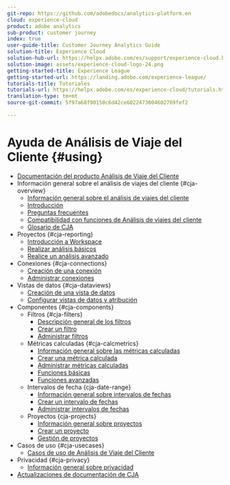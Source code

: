 ```yaml
---
git-repo: https://github.com/adobedocs/analytics-platform.en
cloud: experience-cloud
product: adobe analytics
sub-product: customer journey
index: true
user-guide-title: Customer Journey Analytics Guide
solution-title: Experience Cloud
solution-hub-url: https://helpx.adobe.com/es/support/experience-cloud.html
solution-image: assets/experience-cloud-logo-24.png
getting-started-title: Experience League
getting-started-url: https://landing.adobe.com/experience-league/
tutorials-title: Tutoriales
tutorials-url: https://helpx.adobe.com/es/experience-cloud/tutorials.html
translation-type: tm+mt
source-git-commit: 5f97a68f90150c6d42ce6022473004602769fef2

---
```



# Ayuda de Análisis de Viaje del Cliente {#using}

+ [Documentación del producto Análisis de Viaje del Cliente](getting-started/cja-landing.md)
+ Información general sobre el análisis de viajes del cliente {#cja-overview}
   + [Información general sobre el análisis de viajes del cliente](getting-started/cja-overview.md)
   + [Introducción](getting-started/cja-getting-started.md)
   + [Preguntas frecuentes](getting-started/cja-faq.md)
   + [Compatibilidad con funciones de Análisis de viajes del cliente](getting-started/cja-aa.md)
   + [Glosario de CJA](getting-started/cja-glossary.md)
+ Proyectos {#cja-reporting}
   + [Introducción a Workspace](projects/workspace-basics.md)
   + [Realizar análisis básicos](projects/perform-basic-analysis.md)
   + [Realice un análisis avanzado](projects/perform-adv-analysis.md)
+ Conexiones {#cja-connections}
   + [Creación de una conexión](connections/create-connection.md)
   + [Administrar conexiones](connections/manage-connection.md)
+ Vistas de datos {#cja-dataviews}
   + [Creación de una vista de datos](data-views/create-dataview.md)
   + [Configurar vistas de datos y atribución](data-views/configure-dataviews.md)
+ Componentes {#cja-components}
   + Filtros {#cja-filters}
      + [Descripción general de los filtros](components/filters/filters-overview.md)
      + [Crear un filtro](components/filters/create-filters.md)
      + [Administrar filtros](components/filters/manage-filters.md)
   + Métricas calculadas {#cja-calcmetrics}
      + [Información general sobre las métricas calculadas](components/calc-metrics/calc-metr-overview.md)
      + [Crear una métrica calculada](components/calc-metrics/create.md)
      + [Administrar métricas calculadas](components/calc-metrics/manage.md)
      + [Funciones básicas](components/calc-metrics/cm-functions.md)
      + [Funciones avanzadas](components/calc-metrics/cm-adv-functions.md)
   + Intervalos de fecha {cja-date-range}
      + [Información general sobre intervalos de fechas](components/date-ranges/overview.md)
      + [Crear un intervalo de fechas](components/date-ranges/create.md)
      + [Administrar intervalos de fechas](components/date-ranges/manage.md)
   + Proyectos {cja-projects}
      + [Información general sobre proyectos](components/projects/overview.md)
      + [Crear un proyecto](components/projects/create.md)
      + [Gestión de proyectos](components/projects/manage.md)
+ Casos de uso {#cja-usecases}
   + [Casos de uso de Análisis de Viaje del Cliente](use-cases/cja-usecases.md)
+ Privacidad {#cja-privacy}
   + [Información general sobre privacidad](privacy/privacy-overview.md)
+ [Actualizaciones de documentación de CJA](doc-changes.md)
